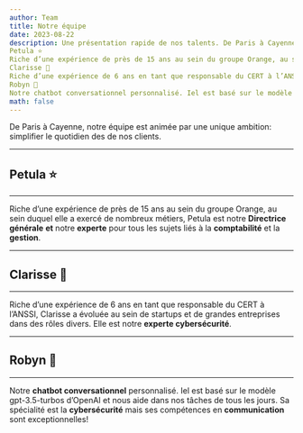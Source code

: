 ```yaml
---
author: Team
title: Notre équipe
date: 2023-08-22
description: Une présentation rapide de nos talents. De Paris à Cayenne, notre équipe est animée par une unique ambition, simplifier le quotidien des de nos clients.
Petula ⭐
Riche d’une expérience de près de 15 ans au sein du groupe Orange, au sein duquel elle a exercé de nombreux métiers, Petula est notre Directrice générale et notre experte pour tous les sujets liés à la comptabilité et la gestion. 
Clarisse 🔐
Riche d’une expérience de 6 ans en tant que responsable du CERT à l’ANSSI, Clarisse a évoluée au sein de startups et de grandes entreprises dans des rôles divers. Elle est notre experte cybersécurité.
Robyn 🤖
Notre chatbot conversationnel personnalisé. Iel est basé sur le modèle gpt-3.5-turbos d’OpenAI et nous aide dans nos tâches de tous les jours. Sa spécialité est la cybersécurité mais ses compétences en communication sont exceptionnelles!
math: false
---
```

De Paris à Cayenne, notre équipe est animée par une unique ambition: simplifier le quotidien des de nos clients. 
****
## Petula ⭐
****
Riche d’une expérience de près de 15 ans au sein du groupe Orange, au sein duquel elle a exercé de nombreux métiers, Petula est notre **Directrice générale** **et** notre **experte** pour tous les sujets liés à la **comptabilité** et la **gestion**. 
****
## Clarisse 🔐
****
Riche d’une expérience de 6 ans en tant que responsable du CERT à l’ANSSI, Clarisse a évoluée au sein de startups et de grandes entreprises dans des rôles divers. Elle est notre **experte cybersécurité**.
****
## Robyn 🤖
****
Notre **chatbot conversationnel** personnalisé. Iel est basé sur le modèle gpt-3.5-turbos d’OpenAI et nous aide dans nos tâches de tous les jours. Sa spécialité est la **cybersécurité** mais ses compétences en **communication** sont exceptionnelles!
